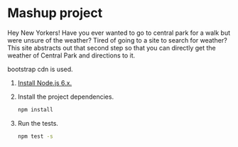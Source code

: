 # Mashup project

Hey New Yorkers! Have you ever wanted to go to central park for a walk but were unsure of the weather? Tired of going to a site to search for weather? This site abstracts out that second step so that you can directly get the weather of Central Park and directions to it.


bootstrap cdn is used.

1. [Install Node.js 6.x.](https://nodejs.org/en/download/package-manager/#debian-and-ubuntu-based-linux-distributions)
1. Install the project dependencies.

    ```bash
    npm install
    ```

1. Run the tests.

    ```bash
    npm test -s
    ```
